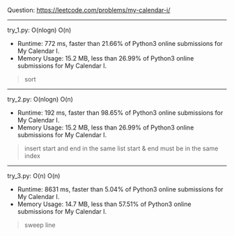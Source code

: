 Question: https://leetcode.com/problems/my-calendar-i/

---

try_1.py: O(nlogn) O(n)

* Runtime: 772 ms, faster than 21.66% of Python3 online submissions for My Calendar I.
* Memory Usage: 15.2 MB, less than 26.99% of Python3 online submissions for My Calendar I.

> sort

---

try_2.py: O(nlogn) O(n)

* Runtime: 192 ms, faster than 98.65% of Python3 online submissions for My Calendar I.
* Memory Usage: 15.2 MB, less than 26.99% of Python3 online submissions for My Calendar I.

> insert start and end in the same list
> start & end must be in the same index

---

try_3.py: O(n) O(n)

* Runtime: 8631 ms, faster than 5.04% of Python3 online submissions for My Calendar I.
* Memory Usage: 14.7 MB, less than 57.51% of Python3 online submissions for My Calendar I.

> sweep line
